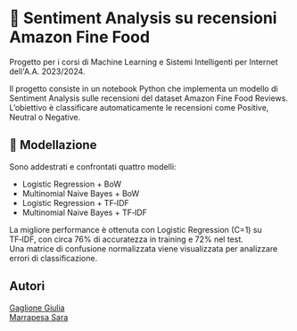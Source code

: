 # 🏪 Sentiment Analysis su recensioni Amazon Fine Food
Progetto per i corsi di Machine Learning e Sistemi Intelligenti per Internet dell'A.A. 2023/2024.  
  
Il progetto consiste in un notebook Python che implementa un modello di Sentiment Analysis sulle recensioni del dataset Amazon Fine Food Reviews.  
L’obiettivo è classificare automaticamente le recensioni come Positive, Neutral o Negative.

## 🧩 Modellazione
Sono addestrati e confrontati quattro modelli:
- Logistic Regression + BoW
- Multinomial Naive Bayes + BoW
- Logistic Regression + TF‑IDF
- Multinomial Naive Bayes + TF‑IDF  
  
La migliore performance è ottenuta con Logistic Regression (C=1) su TF‑IDF, con circa 76% di accuratezza in training e 72% nel test.  
Una matrice di confusione normalizzata viene visualizzata per analizzare errori di classificazione.
  
## Autori
[Gaglione Giulia](https://github.com/giug2)  
[Marrapesa Sara](https://github.com/saramarrapesa)
